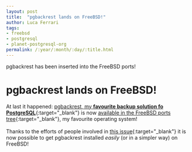 ```yaml
---
layout: post
title:  "pgbackrest lands on FreeBSD!"
author: Luca Ferrari
tags:
- freebsd
- postgresql
- planet-postgresql-org
permalink: /:year/:month/:day/:title.html
---
```

pgbackrest has been inserted into the FreeBSD ports!

# pgbackrest lands on FreeBSD!

At last it happened: [pgbackrest, my **favourite backup solution fo PostgreSQL**](https://pgbackrest.org/){:target="_blank"} is now [available in the FreeBSD ports tree](https://cgit.freebsd.org/ports/commit/?id=c49969ef4f68de362c260f7822e212c8045f7e6a){:target="_blank"}, my favourite operating system!
<br/>
<br/>
Thanks to the efforts of people involved in [this issue](https://github.com/pgbackrest/pgbackrest/issues/1293){:target="_blank"} it is now possible to get pgbackrest installed *easily* (or in a simpler way) on FreeBSD!
                                                                                                                                                                                                   
